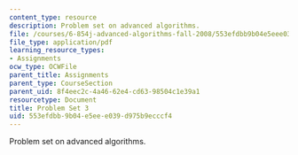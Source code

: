 ```yaml
---
content_type: resource
description: Problem set on advanced algorithms.
file: /courses/6-854j-advanced-algorithms-fall-2008/553efdbb9b04e5eee039d975b9ecccf4_ps3.pdf
file_type: application/pdf
learning_resource_types:
- Assignments
ocw_type: OCWFile
parent_title: Assignments
parent_type: CourseSection
parent_uid: 8f4eec2c-4a46-62e4-cd63-98504c1e39a1
resourcetype: Document
title: Problem Set 3
uid: 553efdbb-9b04-e5ee-e039-d975b9ecccf4
---
```

Problem set on advanced algorithms.


